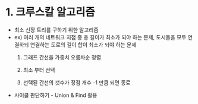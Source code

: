 # 1. 크루스칼 알고리즘

- 최소 신장 트리를 구하기 위한 알고리즘
- ex) 여러 개의 네트워크 지점 중 총 길이가 최소가 되야 하는 문제, 도시들을 모두 연결하되 연결하는 도로의 길이 합이 최소가 되야 하는 문제
  1. 그래프 간선을 가중치 오름차순 정렬
  
  2. 최소 부터 선택
  
  3. 선택된 간선의 갯수가 정점 개수 -1 만큼 되면 종료



* 사이클 판단하기 - Union & Find 활용
